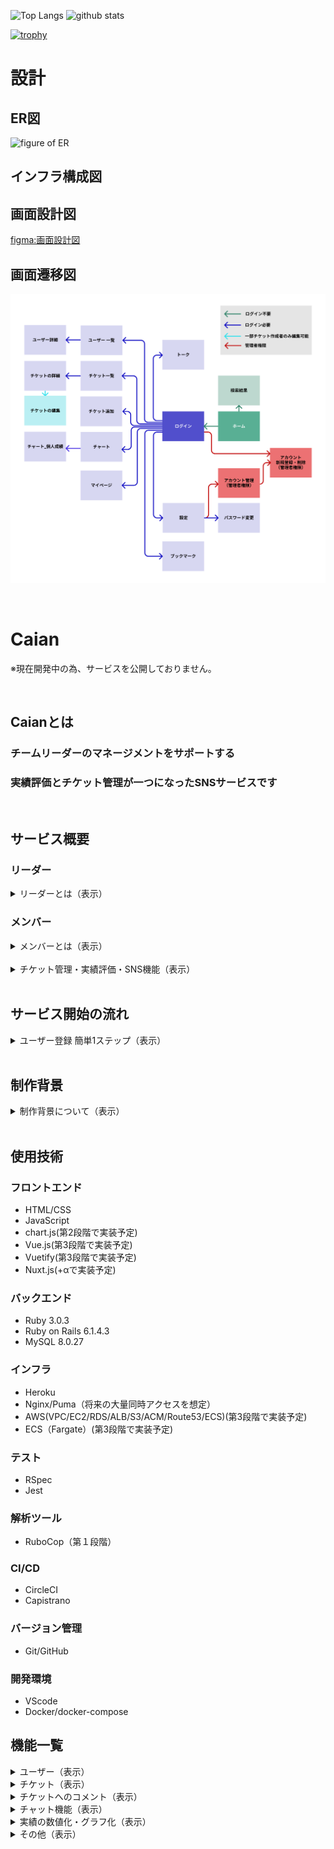 <p align="left"> 
  <img alt="Top Langs" height="150px" src="https://github-readme-stats.vercel.app/api/top-langs/?username=aki366&layout=compact&show_icons=true&theme=onedark" />
  <img alt="github stats" height="150px" src="https://github-readme-stats.vercel.app/api?username=aki366&theme=onedark&show_icons=ture" />
</p>

[![trophy](https://github-profile-trophy.vercel.app/?username=aki366&theme=onedark&column=7
)](https://github.com/ryo-ma/github-profile-trophy)

# 設計

## ER図
![figure of ER](app/assets/images/ER図.png)

## インフラ構成図

## 画面設計図
[figma:画面設計図](https://www.figma.com/file/89WqHwRatfXBjokkGxmqq4/original?node-id=0%3A1)

## 画面遷移図
![figure of ER](app/assets/images/画面遷移図.png)

<br>

# Caian
※現在開発中の為、サービスを公開しておりません。

<br>

## Caianとは
### チームリーダーのマネージメントをサポートする
### 実績評価とチケット管理が一つになったSNSサービスです

<br>

## サービス概要

### リーダー

<details>
<summary>リーダーとは（表示）</summary>

あなたはチームのリーダー<br>
定期的にメンバーの実績評価をしなくてはいけません。 <br>
あなたはメンバーの実績や成果物を把握していますか？ <br>
目標に対する成果だけではなく、日々の頑張りを評価に反映出来ていますか？ <br>
その評価は定量的に評価できていますか？ <br>
あなたの評価に不満を抱いているメンバーはいませんか？ <br>

もっとメンバーの日頃の成果を評価したい、マネージメントに集中したい。 <br>
そんな思いにCaianは答えます。<br>
**あなたやメンバーの努力は努力せずに評価されます。** <br> 

</details>

### メンバー

<details>
<summary>メンバーとは（表示）</summary>

あなたはチームの一員<br>
日々目の前のタスクや小さな問題に気づいては改善を繰り返しています。 <br>
そんなあなたは自分のタスクや成果を覚えていますか？ <br>
リーダーに成果をアピールできていますか？ <br>

もっとスマートに自分の成果を管理したい。 <br>
そんな思いにCaianは答えます。 <br>
**あなたの努力は努力せずに評価されます。** <br>

</details>

<br>

<details>
<summary>チケット管理・実績評価・SNS機能（表示）</summary>

### 1.  チケット管理
- 日々のちょっとした業務改善や手順作成の連絡と承認を1つのチケットで管理できます。
- リーダーはメンバーが作成したチケットに３段階の評価ポイントを付けて承認するだけです。
- コメントを添えてフィードバックすることも可能です。
### 2.  実績評価
- メンバーが投稿したチケットは自動で数値化、グラフ化され、いつでも最新の実績を把握することができます。
- メンバーごとの実績をマージしてチームの強みと弱みを視覚的に把握できます。
### 3.  SNS機能
- メンバー同士でメッセージを交換することも可能です。
- 提案された投稿やコメントにメンバー同士で『いいね！』を付けることができます。

</details>

<br>

## サービス開始の流れ
<details>
<summary>ユーザー登録 簡単1ステップ（表示）</summary>
<br>

- あなたは所属するチームのリーダーから招待を受け取りメンバーになるだけ。
- あなたがリーダーとなって、自由にチームを作りメンバーを招待することも可能です。
- 役職や細かい権限の設定は不要。リーダーかメンバーだけです。

</details>

<br>

## 制作背景

<details>
<summary>制作背景について（表示）</summary>
<br>
前職でリーダーを経験した際に、メンバーが行った改善活動や問題提起のアウトプット方法が様々で評価する際の数値化などに手間が掛っていました。そのため、せっかくの提案も実績として抜けていたり、透明性が無かったりという経験をしました。 <br>
そういった背景から、もっと手軽に適切に、管理、評価できるサービスを提供できないかと考えこのサービスを開発しました。

</details>

<br>

## 使用技術
### フロントエンド
- HTML/CSS
- JavaScript
- chart.js(第2段階で実装予定)
- Vue.js(第3段階で実装予定)
- Vuetify(第3段階で実装予定)
- Nuxt.js(+αで実装予定)

### バックエンド
- Ruby 3.0.3
- Ruby on Rails 6.1.4.3
- MySQL 8.0.27

### インフラ
- Heroku
- Nginx/Puma（将来の大量同時アクセスを想定）
- AWS(VPC/EC2/RDS/ALB/S3/ACM/Route53/ECS)(第3段階で実装予定)
- ECS（Fargate）(第3段階で実装予定)

### テスト
- RSpec
- Jest

### 解析ツール
- RuboCop（第１段階）

### CI/CD
- CircleCI
- Capistrano

### バージョン管理
- Git/GitHub

### 開発環境
- VScode
- Docker/docker-compose

## 機能一覧

<details>
<summary>ユーザー（表示）</summary>

### ユーザー
- ユーザー新規登録/編集/削除
- ユーザーアイコン登録/編集/削除
- ログイン/ログアウト/ゲストログイン
- パスワード再設定
</details>

<details>
<summary>チケット（表示）</summary>

### チケット
- 投稿/編集/削除
- 一覧表示、詳細表示
- 画像複数登録
- 投稿日時表示
- 投稿者
- ステータス
- カテゴリ
- 件名
- 内容
- いいね
- チケットとコメントを同一画面で表示
- チケット内容の表示（トップ画面に簡易表示、一覧表示、詳細表示、ソート機能）
</details>

<details>
<summary>チケットへのコメント（表示）</summary>

### チケットへのコメント
- 投稿/編集/削除
- 投稿日時表示
- コメント
</details>

<details>
<summary>チャット機能（表示）</summary>

### チャット機能
- チャンネル
- ダイレクトメッセージ
- メッセージ投稿
- チケットの投稿
</details>

<details>
<summary>実績の数値化・グラフ化（表示）</summary>

### 実績の数値化・グラフ化
- 投稿数
- 加点
- ポイント（投稿数＋加点）
- ユーザ一覧で実績表示（リーダーのみ表示）
</details>

<details>
<summary>その他（表示）</summary>

### その他
- 検索機能
- レスポンシブデザイン
＜以下余裕があれば実装＞
- リマインダー機能
- 通知機能（投稿、更新）
</details>
